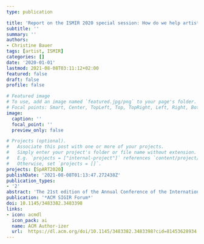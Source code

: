 ```yaml
---
type: publication

title: 'Report on the ISMIR 2020 special session: How do we help artists?'
subtitle: ''
summary: ''
authors:
- Christine Bauer
tags: [artist, ISMIR]
categories: []
date: '2020-01-01'
lastmod: 2021-08-08T03:11:12+02:00
featured: false
draft: false
profile: false

# Featured image
# To use, add an image named `featured.jpg/png` to your page's folder.
# Focal points: Smart, Center, TopLeft, Top, TopRight, Left, Right, BottomLeft, Bottom, BottomRight.
image:
  caption: ''
  focal_point: ''
  preview_only: false

# Projects (optional).
#   Associate this post with one or more of your projects.
#   Simply enter your project's folder or file name without extension.
#   E.g. `projects = ["internal-project"]` references `content/project/deep-learning/index.md`.
#   Otherwise, set `projects = []`.
projects: [SpART2020]
publishDate: '2021-08-08T01:13:47.272438Z'
publication_types:
- '2'
abstract: 'The 21st edition of the Annual Conference of the International Society for Music Information Retrieval (ISMIR) introduced so-called “special sessions,” giving room for discussion on various topics related to music information retrieval (MIR). I report on the activities related to this special session No. 7 with the title “How do we—in MIR research—help artists? Do we?”, and summarize the insights gained from the discussion. Being well-aware that the MIR community has come up with contributions that had a positive impact on artists, we particularly discussed the challenges that hinder MIR contributions from being adopted in the field and the problems when MIR innovations with presumably good intentions turn out to have a bad impact. Besides the many challenges, we also came up with ideas how we could move forward and better address artists’ needs.'
publication: '*ACM SIGIR Forum*'
doi: 10.1145/3483382.3483398
links: 
- icon: acmdl
  icon_pack: ai
  name: ACM Author-izer
  url:  https://dl.acm.org/doi/10.1145/3483382.3483398?cid=81453628934
---
```

